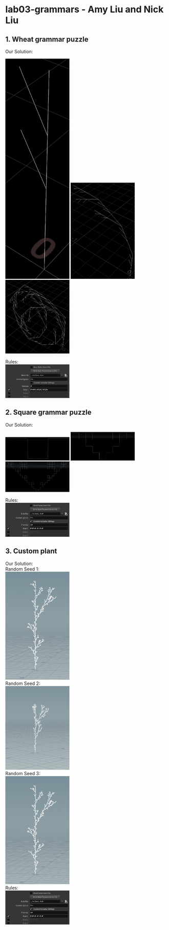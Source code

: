# lab03-grammars - Amy Liu and Nick Liu
## 1. Wheat grammar puzzle
Our Solution:

<img width="200" alt="square1" src="puzzle1/1-iter.png">

<img width="200" alt="square2" src="puzzle1/2-iter.png">

<img width="200" alt="square3" src="puzzle1/3-iter.png">


Rules:\
<img width="200" alt="square3" src="puzzle1/rules.png">


## 2. Square grammar puzzle
Our Solution:

<img width="200" alt="square1" src="puzzle2/1-iter.png">

<img width="200" alt="square2" src="puzzle2/2-iter.png">

<img width="200" alt="square3" src="puzzle2/3-iter.png">

Rules:\
<img width="200" alt="square3" src="puzzle2/rules.png">

## 3. Custom plant
Our Solution:\
Random Seed 1:\
<img width="200" alt="square3" src="custom-plant/random-seed1.png"> \
Random Seed 2:\
<img width="200" alt="square3" src="custom-plant/random-seed2.png"> \
Random Seed 3:\
<img width="200" alt="square3" src="custom-plant/random-seed1.png"> \
Rules:\
<img width="200" alt="square3" src="puzzle2/rules.png">